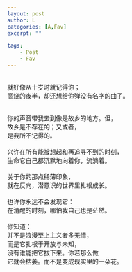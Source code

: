 ```yaml
---
layout: post
author: L
categories: [A,Fav]
excerpt: ""

tags:
    - Post
    - Fav
---
```

<br>
就好像从十岁时就记得你；<br>
高烧的夜半，却还想给你弹没有名字的曲子。<br>

<br>你的声音带我去到像是故乡的地方。但，<br>
故乡是不存在的；又或者，<br>
是我所不记得的。<br>
<br>
兴许在所有能被想起和再追寻不到的时刻，<br>
生命它自己都沉默地向着你，流淌着。<br>
<br>
关于你的那点稀薄印象，<br>
就在反向，潜意识的世界里扎根成长。<br>
<br>
也许你永远不会发现它：<br>
在清醒的时刻，哪怕我自己也是茫然。<br>
<br>
你知道：<br>
并不是浪漫至上主义者多无情，<br>
而是它扎根于开放与未知，<br>
没有谁能把它拔下来。你若那么做<br>
它就会枯萎。而不是变成现实里的一朵花。<br>



